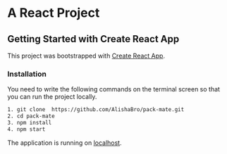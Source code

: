 # A React Project

## Getting Started with Create React App

This project was bootstrapped with [Create React App](https://github.com/facebook/create-react-app).

### Installation

You need to write the following commands on the terminal screen so that you can run the project locally.

```sh
1. git clone  https://github.com/AlishaBro/pack-mate.git
2. cd pack-mate
3. npm install
4. npm start
```

The application is running on [localhost](http://localhost:3000).
